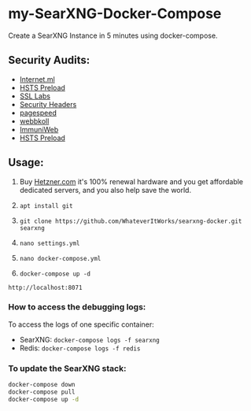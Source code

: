 # my-SearXNG-Docker-Compose
Create a SearXNG Instance in 5 minutes using docker-compose.

## Security Audits:

- [Internet.ml](https://internet.nl/site/search.whateveritworks.org/2060148/)
- [HSTS Preload](https://hstspreload.org/)
- [SSL Labs](https://www.ssllabs.com/ssltest/analyze.html?d=search.whateveritworks.org)
- [Security Headers](https://securityheaders.com/?q=search.whateveritworks.org&hide=on&followRedirects=on)
- [pagespeed](https://pagespeed.web.dev/)
- [webbkoll](https://webbkoll.dataskydd.net/en)
- [ImmuniWeb](https://www.immuniweb.com/ssl/search.whateveritworks.org/a8FxuGr6/)
- [HSTS Preload](https://hstspreload.org/)

## Usage:

1. Buy [Hetzner.com](https://hetzner.com) it's 100% renewal hardware and you get affordable dedicated servers, and you also help save the world.

2. ```apt install git```

3. ```git clone https://github.com/WhateverItWorks/searxng-docker.git searxng```

4. ```nano settings.yml```

5. ```nano docker-compose.yml```

6. ```docker-compose up -d```


```http://localhost:8071```


### How to access the debugging logs:

To access the logs of one specific container:
- SearXNG: `docker-compose logs -f searxng`
- Redis: `docker-compose logs -f redis`


### To update the SearXNG stack:

```sh
docker-compose down
docker-compose pull
docker-compose up -d
```
